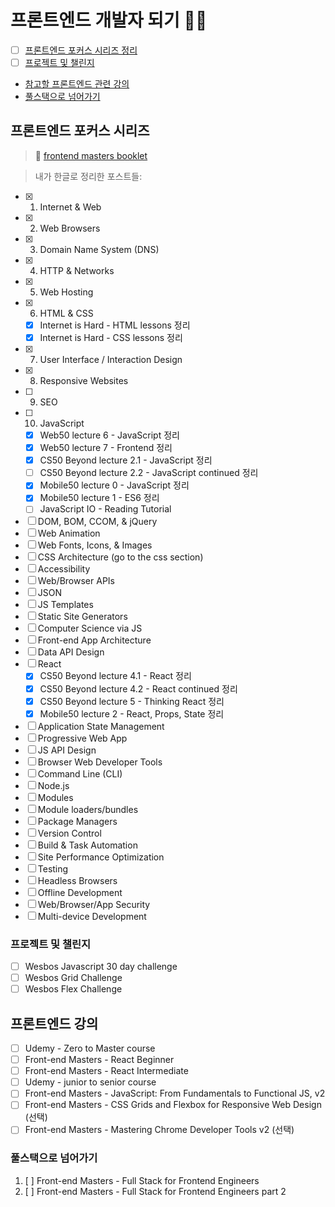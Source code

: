 # 프론트엔드 개발자 되기 :ok_woman:
- [ ] [프론트엔드 포커스 시리즈 정리]()
- [ ] [프로젝트 및 챌린지](#프로젝트-및-챌린지)
- [참고할 프론트엔드 관련 강의](#프론트엔드-강의)
- [풀스택으로 넘어가기](#풀스택으로-넘어가기)


## 프론트엔드 포커스 시리즈
> :memo: [frontend masters booklet](https://frontendmasters.com/books/front-end-handbook/2019/#4)

> 내가 한글로 정리한 포스트들: []()

- [x] 1. Internet & Web
- [x] 2. Web Browsers
- [x] 3. Domain Name System (DNS)
- [x] 4. HTTP & Networks
- [x] 5. Web Hosting
- [x] 6. HTML & CSS
    - [x] Internet is Hard - HTML lessons 정리
    - [x] Internet is Hard - CSS lessons 정리
- [x] 7. User Interface / Interaction Design
- [x] 8. Responsive Websites
- [ ] 9. SEO
- [ ] 10. JavaScript
    - [x] Web50 lecture 6 - JavaScript 정리
    - [x] Web50 lecture 7 - Frontend 정리
    - [x] CS50 Beyond lecture 2.1 - JavaScript 정리
    - [ ] CS50 Beyond lecture 2.2 - JavaScript continued 정리
    - [x] Mobile50 lecture 0 - JavaScript 정리
    - [x] Mobile50 lecture 1 - ES6 정리
    - [ ] JavaScript IO - Reading Tutorial
- [ ] DOM, BOM, CCOM, & jQuery
- [ ] Web Animation
- [ ] Web Fonts, Icons, & Images
- [ ] CSS Architecture (go to the css section)
- [ ] Accessibility
- [ ] Web/Browser APIs
- [ ] JSON
- [ ] JS Templates
- [ ] Static Site Generators
- [ ] Computer Science via JS
- [ ] Front-end App Architecture
- [ ] Data API Design
- [ ] React
    - [x] CS50 Beyond lecture 4.1 - React 정리
    - [x] CS50 Beyond lecture 4.2 - React continued 정리
    - [x] CS50 Beyond lecture 5 - Thinking React 정리
    - [x] Mobile50 lecture 2 - React, Props, State 정리
- [ ] Application State Management
- [ ] Progressive Web App
- [ ] JS API Design
- [ ] Browser Web Developer Tools
- [ ] Command Line (CLI)
- [ ] Node.js
- [ ] Modules
- [ ] Module loaders/bundles
- [ ] Package Managers
- [ ] Version Control
- [ ] Build & Task Automation
- [ ] Site Performance Optimization
- [ ] Testing
- [ ] Headless Browsers
- [ ] Offline Development
- [ ] Web/Browser/App Security
- [ ] Multi-device Development

### 프로젝트 및 챌린지
- [ ] Wesbos Javascript 30 day challenge
- [ ] Wesbos Grid Challenge
- [ ] Wesbos Flex Challenge

## 프론트엔드 강의
- [ ] Udemy - Zero to Master course
- [ ] Front-end Masters - React Beginner
- [ ] Front-end Masters - React Intermediate
- [ ] Udemy - junior to senior course
- [ ] Front-end Masters - JavaScript: From Fundamentals to Functional JS, v2
- [ ] Front-end Masters - CSS Grids and Flexbox for Responsive Web Design (선택)
- [ ] Front-end Masters - Mastering Chrome Developer Tools v2 (선택)

### 풀스택으로 넘어가기
1. [ ] Front-end Masters - Full Stack for Frontend Engineers
2. [ ] Front-end Masters - Full Stack for Frontend Engineers part 2 

